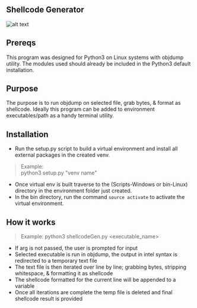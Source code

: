 ## Shellcode Generator
![alt text](https://github.com/ngimb64/Shellcode-Generator/blob/main/ShellcodeGen.png?raw=true)

## Prereqs
This program was designed for Python3 on Linux systems with objdump utility.
The modules used should already be included in the Python3 default installation.

## Purpose
The purpose is to run objdump on selected file, grab bytes, & format as shellcode.
Ideally this program can be added to environment executables/path as a handy terminal utility.

## Installation
- Run the setup.py script to build a virtual environment and install all external packages in the created venv.

> Example:<br>
> python3 setup.py "venv name"

- Once virtual env is built traverse to the (Scripts-Windows or bin-Linux) directory in the environment folder just created.
- In the bin directory, run the command `source activate` to activate the virtual environment.

## How it works
>Example: python3 shellcodeGen.py &lt;executable_name&gt;
- If arg is not passed, the user is prompted for input
- Selected executable is run in objdump, the output in intel syntax is redirected to a temporary text file
- The text file is then iterated over line by line; grabbing bytes, stripping whitespace, & formatting it as shellcode
- The shellcode formatted for the current line will be appended to a variable
- Once all iterations are complete the temp file is deleted and final shellcode result is provided
